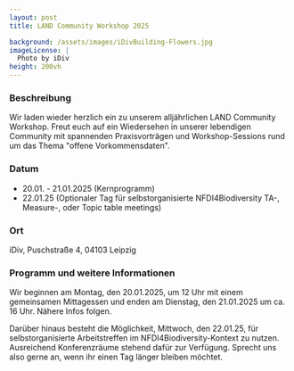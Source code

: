 ```yaml
---
layout: post 
title: LAND Community Workshop 2025

background: /assets/images/iDivBuilding-Flowers.jpg
imageLicense: |
  Photo by iDiv
height: 200vh 
---
```

### Beschreibung

Wir laden wieder herzlich ein zu unserem alljährlichen LAND Community Workshop. Freut euch auf ein Wiedersehen in unserer lebendigen Community mit spannenden Praxisvorträgen und Workshop-Sessions rund um das Thema "offene Vorkommensdaten".

### Datum

- 20.01. - 21.01.2025 (Kernprogramm)
- 22.01.25 (Optionaler Tag für selbstorganisierte NFDI4Biodiversity TA-, Measure-, oder Topic table meetings)

### Ort

iDiv, Puschstraße 4, 04103 Leipzig

### Programm und weitere Informationen

Wir beginnen am Montag, den 20.01.2025, um 12 Uhr mit einem gemeinsamen Mittagessen und enden am Dienstag, den 21.01.2025 um ca. 16 Uhr. Nähere Infos folgen.

Darüber hinaus besteht die Möglichkeit, Mittwoch, den 22.01.25, für selbstorganisierte Arbeitstreffen im NFDI4Biodiversity-Kontext zu nutzen. Ausreichend Konferenzräume stehend dafür zur Verfügung. Sprecht uns also gerne an, wenn ihr einen Tag länger bleiben möchtet. 


